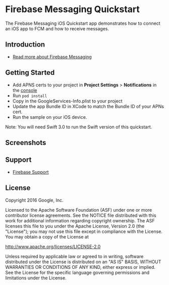 Firebase Messaging Quickstart
=============================

The Firebase Messaging iOS Quickstart app demonstrates how to connect
an iOS app to FCM and how to receive messages.

Introduction
------------

- [Read more about Firebase Messaging](https://firebase.google.com/docs/cloud-messaging)

Getting Started
---------------

- Add APNS certs to your project in **Project Settings** > **Notifications** in the [console](https://console.firebase.google.com)
- Run `pod install`
- Copy in the GoogleServices-Info.plist to your project
- Update the app Bundle ID in XCode to match the Bundle ID of your APNs cert.
- Run the sample on your iOS device.

Note: You will need Swift 3.0 to run the Swift version of this quickstart.

Screenshots
-----------

Support
-------

- [Firebase Support](https://firebase.google.com/support/)

License
-------

Copyright 2016 Google, Inc.

Licensed to the Apache Software Foundation (ASF) under one or more contributor
license agreements.  See the NOTICE file distributed with this work for
additional information regarding copyright ownership.  The ASF licenses this
file to you under the Apache License, Version 2.0 (the "License"); you may not
use this file except in compliance with the License.  You may obtain a copy of
the License at

  http://www.apache.org/licenses/LICENSE-2.0

Unless required by applicable law or agreed to in writing, software
distributed under the License is distributed on an "AS IS" BASIS, WITHOUT
WARRANTIES OR CONDITIONS OF ANY KIND, either express or implied.  See the
License for the specific language governing permissions and limitations under
the License.
